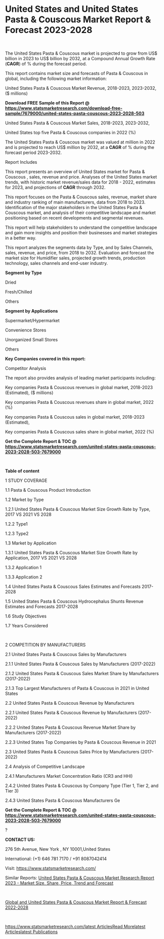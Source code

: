 <h1>United States and United States Pasta & Couscous Market Report & Forecast 2023-2028</h1><br/><p>The United States Pasta & Couscous market is projected to grow from US$ billion in 2023 to US$ billion by 2032, at a Compound Annual Growth Rate (<strong>CAGR</strong>) of % during the forecast period.</p>
 
 
 
 <p>This report contains market size and forecasts of Pasta & Couscous in global, including the following market information:</p>
 
 
 
 <p>United States Pasta & Couscous Market Revenue, 2018-2023, 2023-2032, ($ millions)</p>
 
 
 
 <p><strong>Download FREE Sample of this Report @ <a href="https://www.statsmarketresearch.com/download-free-sample/7679000/united-states-pasta-couscous-2023-2028-503">https://www.statsmarketresearch.com/download-free-sample/7679000/united-states-pasta-couscous-2023-2028-503</a></strong></p>
 
 
 
 <p>United States Pasta & Couscous Market Sales, 2018-2023, 2023-2032,</p>
 
 
 
 <p>United States top five Pasta & Couscous companies in 2022 (%)</p>
 
 
 
 <p>The United States Pasta & Couscous market was valued at million in 2022 and is projected to reach US$ million by 2032, at a <strong>CAGR</strong> of % during the forecast period 2023-2032.</p>
 
 
 
 <p>Report Includes</p>
 
 
 
 <p>This report presents an overview of United States market for Pasta & Couscous , sales, revenue and price. Analyses of the United States market trends, with historic market revenue/sales data for 2018 - 2022, estimates for 2023, and projections of <strong>CAGR</strong> through 2032.</p>
 
 
 
 <p>This report focuses on the Pasta & Couscous sales, revenue, market share and industry ranking of main manufacturers, data from 2018 to 2023. Identification of the major stakeholders in the United States Pasta & Couscous market, and analysis of their competitive landscape and market positioning based on recent developments and segmental revenues.</p>
 
 
 
 <p>This report will help stakeholders to understand the competitive landscape and gain more insights and position their businesses and market strategies in a better way.</p>
 
 
 
 <p>This report analyzes the segments data by Type, and by Sales Channels, sales, revenue, and price, from 2018 to 2032. Evaluation and forecast the market size for Humidifier sales, projected growth trends, production technology, sales channels and end-user industry.</p>
 
 
 
 <p><strong>Segment by Type</strong></p>
 
 
 
 <p>Dried</p>
 
 
 
 <p>Fresh/Chilled</p>
 
 
 
 <p>Others</p>
 
 
 
 <p><strong>Segment <strong><strong>by Applications</strong></strong></strong></p>
 
 
 
 <p>Supermarket/Hypermarket</p>
 
 
 
 <p>Convenience Stores</p>
 
 
 
 <p>Unorganized Small Stores</p>
 
 
 
 <p>Others</p>
 
 
 
 <p><strong>Key Companies covered in this report:</strong></p>
 
 
 
 <p>Competitor Analysis</p>
 
 
 
 <p>The report also provides analysis of leading market participants including:</p>
 
 
 
 <p>Key companies Pasta & Couscous revenues in global market, 2018-2023 (Estimated), ($ millions)</p>
 
 
 
 <p>Key companies Pasta & Couscous revenues share in global market, 2022 (%)</p>
 
 
 
 <p>Key companies Pasta & Couscous sales in global market, 2018-2023 (Estimated),</p>
 
 
 
 <p>Key companies Pasta & Couscous sales share in global market, 2022 (%)</p>
 
 
 
 <div><b>Get the Complete Report & TOC @ <a href="https://www.statsmarketresearch.com/united-states-pasta-couscous-2023-2028-503-7679000">https://www.statsmarketresearch.com/united-states-pasta-couscous-2023-2028-503-7679000</a></b></div>
 
 
 
 <p><br />
 
 <b>Table of content</b></p>
 
 
 
 <p>1 STUDY COVERAGE<br />
 
 1.1 Pasta & Couscous Product Introduction<br />
 
 1.2 Market by Type<br />
 
 1.2.1 United States Pasta & Couscous Market Size Growth Rate by Type, 2017 VS 2021 VS 2028<br />
 
 1.2.2 Type1<br />
 
 1.2.3 Type2<br />
 
 1.3 Market by Application<br />
 
 1.3.1 United States Pasta & Couscous Market Size Growth Rate by Application, 2017 VS 2021 VS 2028<br />
 
 1.3.2 Application 1<br />
 
 1.3.3 Application 2<br />
 
 1.4 United States Pasta & Couscous Sales Estimates and Forecasts 2017-2028<br />
 
 1.5 United States Pasta & Couscous Hydrocephalus Shunts Revenue Estimates and Forecasts 2017-2028<br />
 
 1.6 Study Objectives<br />
 
 1.7 Years Considered<br />
 
 <br />
 
 2 COMPETITION BY MANUFACTURERS<br />
 
 2.1 United States Pasta & Couscous Sales by Manufacturers<br />
 
 2.1.1 United States Pasta & Couscous Sales by Manufacturers (2017-2022)<br />
 
 2.1.2 United States Pasta & Couscous Sales Market Share by Manufacturers (2017-2022)<br />
 
 2.1.3 Top Largest Manufacturers of Pasta & Couscous in 2021 in United States<br />
 
 2.2 United States Pasta & Couscous Revenue by Manufacturers<br />
 
 2.2.1 United States Pasta & Couscous Revenue by Manufacturers (2017-2022)<br />
 
 2.2.2 United States Pasta & Couscous Revenue Market Share by Manufacturers (2017-2022)<br />
 
 2.2.3 United States Top Companies by Pasta & Couscous Revenue in 2021<br />
 
 2.3 United States Pasta & Couscous Sales Price by Manufacturers (2017-2022)<br />
 
 2.4 Analysis of Competitive Landscape<br />
 
 2.4.1 Manufacturers Market Concentration Ratio (CR3 and HHI)<br />
 
 2.4.2 United States Pasta & Couscous by Company Type (Tier 1, Tier 2, and Tier 3)<br />
 
 2.4.3 United States Pasta & Couscous Manufacturers Ge</p>
 
 
 
 <div><b>Get the Complete Report & TOC @ <a href="https://www.statsmarketresearch.com/united-states-pasta-couscous-2023-2028-503-7679000">https://www.statsmarketresearch.com/united-states-pasta-couscous-2023-2028-503-7679000</a></b></div>
 
 
 
 <p>? </p>
 
 
 
 <p><b>CONTACT US:</b><br />
 
 276 5th Avenue, New York , NY 10001,United States<br />
 
 International: (+1) 646 781 7170 / +91 8087042414<br />
 
 Visit: <a href="https://www.statsmarketresearch.com/">https://www.statsmarketresearch.com/</a><br />
 
 Similar Reports: <a href="https://www.statsmarketresearch.com/united-states-pasta-couscous-2023-2028-503-7679000">United States Pasta & Couscous Market Research Report 2023 - Market Size, Share, Price, Trend and Forecast</a><br />
 
 <br />
 
 <a href="https://www.statsmarketresearch.com/united-states-pasta-couscous-2023-2028-503-7679000">Global and United States Pasta & Couscous Market Report & Forecast 2022-2028</a><br />
 
 <br />
 
 <a href="https://gyeongbokgung.com">https://www.statsmarketresearch.com/</a><a href="https://hallyeomaritime.com">latest Articles</a><a href="https://jingwansa.com">Read More</a><a href="https://nguoiviet.jp/">latest Articles</a><a href="https://www.intelmarketresearch.com/">latest Publications</a></p>